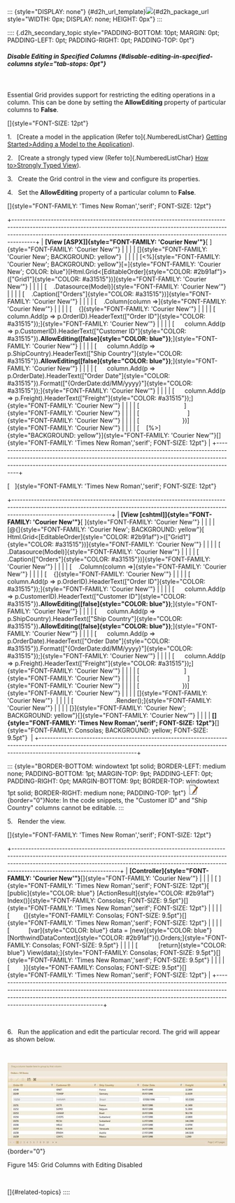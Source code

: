 ::: {style="DISPLAY: none"}
[](ms-xhelp:///?Id=d2h_url_template){#d2h_url_template}![](!package_url!){#d2h_package_url style="WIDTH: 0px; DISPLAY: none; HEIGHT: 0px"}
:::

:::: {.d2h_secondary_topic style="PADDING-BOTTOM: 10pt; MARGIN: 0pt; PADDING-LEFT: 0pt; PADDING-RIGHT: 0pt; PADDING-TOP: 0pt"}
##### Disable Editing in Specified Columns {#disable-editing-in-specified-columns style="tab-stops: 0pt"}

 

Essential Grid provides support for restricting the editing operations in a column. This can be done by setting the **AllowEditing** property of particular columns to **False**.

[]{style="FONT-SIZE: 12pt"} 

1.   [Create a model in the application (Refer to]{.NumberedListChar} [Getting Started\>Adding a Model to the Application](http://help.syncfusion.com/ug_91/User%20Interface/ASP.NET%20MVC/Grid/Documents/addingamodeltotheapplication.htm)).

2.   [Create a strongly typed view (Refer to]{.NumberedListChar} [How to\>Strongly Typed View](http://help.syncfusion.com/ug_91/User%20Interface/ASP.NET%20MVC/Grid/Documents/stronglytypedview.htm)).

3.   Create the Grid control in the view and configure its properties.

4.   Set the **AllowEditing** property of a particular column to **False**.

[]{style="FONT-FAMILY: 'Times New Roman','serif'; FONT-SIZE: 12pt"} 

+--------------------------------------------------------------------------------------------------------------------------------------------------------------------------------------------------------------------------------------------------+
| **[View \[ASPX\]]{style="FONT-FAMILY: 'Courier New'"}**[ ]{style="FONT-FAMILY: 'Courier New'"}                                                                                                                                                   |
|                                                                                                                                                                                                                                                  |
| []{style="FONT-FAMILY: 'Courier New'; BACKGROUND: yellow"}                                                                                                                                                                                       |
|                                                                                                                                                                                                                                                  |
| [\<%]{style="FONT-FAMILY: 'Courier New'; BACKGROUND: yellow"}[=]{style="FONT-FAMILY: 'Courier New'; COLOR: blue"}[Html.Grid\<[EditableOrder]{style="COLOR: #2b91af"}\>([\"Grid1\"]{style="COLOR: #a31515"})]{style="FONT-FAMILY: 'Courier New'"} |
|                                                                                                                                                                                                                                                  |
| [    .Datasource(Model)]{style="FONT-FAMILY: 'Courier New'"}                                                                                                                                                                                     |
|                                                                                                                                                                                                                                                  |
| [    .Caption([\"Orders\"]{style="COLOR: #a31515"})]{style="FONT-FAMILY: 'Courier New'"}                                                                                                                                                         |
|                                                                                                                                                                                                                                                  |
| [    .Column(column =\>]{style="FONT-FAMILY: 'Courier New'"}                                                                                                                                                                                     |
|                                                                                                                                                                                                                                                  |
| [    {]{style="FONT-FAMILY: 'Courier New'"}                                                                                                                                                                                                      |
|                                                                                                                                                                                                                                                  |
| [      column.Add(p =\> p.OrderID).HeaderText([\"Order ID\"]{style="COLOR: #a31515"});]{style="FONT-FAMILY: 'Courier New'"}                                                                                                                      |
|                                                                                                                                                                                                                                                  |
| [      column.Add(p =\> p.CustomerID).HeaderText([\"Customer ID\"]{style="COLOR: #a31515"})**.AllowEditing([false]{style="COLOR: blue"})**;]{style="FONT-FAMILY: 'Courier New'"}                                                                 |
|                                                                                                                                                                                                                                                  |
| [      column.Add(p =\> p.ShipCountry).HeaderText([\"Ship Country\"]{style="COLOR: #a31515"})**.AllowEditing([false]{style="COLOR: blue"})**;]{style="FONT-FAMILY: 'Courier New'"}                                                               |
|                                                                                                                                                                                                                                                  |
| [      column.Add(p =\> p.OrderDate).HeaderText([\"Order Date\"]{style="COLOR: #a31515"}).Format([\"{OrderDate:dd/MM/yyyy}\"]{style="COLOR: #a31515"});]{style="FONT-FAMILY: 'Courier New'"}                                                     |
|                                                                                                                                                                                                                                                  |
| [      column.Add(p =\> p.Freight).HeaderText([\"Freight\"]{style="COLOR: #a31515"});]{style="FONT-FAMILY: 'Courier New'"}                                                                                                                       |
|                                                                                                                                                                                                                                                  |
| [                          ]{style="FONT-FAMILY: 'Courier New'"}                                                                                                                                                                                 |
|                                                                                                                                                                                                                                                  |
| [                            ]{style="FONT-FAMILY: 'Courier New'"}                                                                                                                                                                               |
|                                                                                                                                                                                                                                                  |
| [                         })]{style="FONT-FAMILY: 'Courier New'"}                                                                                                                                                                                |
|                                                                                                                                                                                                                                                  |
| [    [%\>]{style="BACKGROUND: yellow"}]{style="FONT-FAMILY: 'Courier New'"}[]{style="FONT-FAMILY: 'Times New Roman','serif'; FONT-SIZE: 12pt"}                                                                                                   |
+--------------------------------------------------------------------------------------------------------------------------------------------------------------------------------------------------------------------------------------------------+

[   ]{style="FONT-FAMILY: 'Times New Roman','serif'; FONT-SIZE: 12pt"}

+-----------------------------------------------------------------------------------------------------------------------------------------------------------------------------------------------+
| **[View \[cshtml\]]{style="FONT-FAMILY: 'Courier New'"}**[ ]{style="FONT-FAMILY: 'Courier New'"}                                                                                              |
|                                                                                                                                                                                               |
| [\@{]{style="FONT-FAMILY: 'Courier New'; BACKGROUND: yellow"}[ Html.Grid\<[EditableOrder]{style="COLOR: #2b91af"}\>([\"Grid1\"]{style="COLOR: #a31515"})]{style="FONT-FAMILY: 'Courier New'"} |
|                                                                                                                                                                                               |
| [    .Datasource(Model)]{style="FONT-FAMILY: 'Courier New'"}                                                                                                                                  |
|                                                                                                                                                                                               |
| [    .Caption([\"Orders\"]{style="COLOR: #a31515"})]{style="FONT-FAMILY: 'Courier New'"}                                                                                                      |
|                                                                                                                                                                                               |
| [    .Column(column =\>]{style="FONT-FAMILY: 'Courier New'"}                                                                                                                                  |
|                                                                                                                                                                                               |
| [    {]{style="FONT-FAMILY: 'Courier New'"}                                                                                                                                                   |
|                                                                                                                                                                                               |
| [      column.Add(p =\> p.OrderID).HeaderText([\"Order ID\"]{style="COLOR: #a31515"});]{style="FONT-FAMILY: 'Courier New'"}                                                                   |
|                                                                                                                                                                                               |
| [      column.Add(p =\> p.CustomerID).HeaderText([\"Customer ID\"]{style="COLOR: #a31515"})**.AllowEditing([false]{style="COLOR: blue"})**;]{style="FONT-FAMILY: 'Courier New'"}              |
|                                                                                                                                                                                               |
| [      column.Add(p =\> p.ShipCountry).HeaderText([\"Ship Country\"]{style="COLOR: #a31515"})**.AllowEditing([false]{style="COLOR: blue"})**;]{style="FONT-FAMILY: 'Courier New'"}            |
|                                                                                                                                                                                               |
| [      column.Add(p =\> p.OrderDate).HeaderText([\"Order Date\"]{style="COLOR: #a31515"}).Format([\"{OrderDate:dd/MM/yyyy}\"]{style="COLOR: #a31515"});]{style="FONT-FAMILY: 'Courier New'"}  |
|                                                                                                                                                                                               |
| [      column.Add(p =\> p.Freight).HeaderText([\"Freight\"]{style="COLOR: #a31515"})**;**]{style="FONT-FAMILY: 'Courier New'"}                                                                |
|                                                                                                                                                                                               |
| [                          ]{style="FONT-FAMILY: 'Courier New'"}                                                                                                                              |
|                                                                                                                                                                                               |
| [                            ]{style="FONT-FAMILY: 'Courier New'"}                                                                                                                            |
|                                                                                                                                                                                               |
| [                         })]{style="FONT-FAMILY: 'Courier New'"}                                                                                                                             |
|                                                                                                                                                                                               |
| []{style="FONT-FAMILY: 'Courier New'"}                                                                                                                                                        |
|                                                                                                                                                                                               |
| [                        .Render();]{style="FONT-FAMILY: 'Courier New'"}                                                                                                                      |
|                                                                                                                                                                                               |
| [}]{style="FONT-FAMILY: 'Courier New'; BACKGROUND: yellow"}[]{style="FONT-FAMILY: 'Courier New'"}                                                                                             |
|                                                                                                                                                                                               |
| **[]{style="FONT-FAMILY: 'Times New Roman','serif'; FONT-SIZE: 12pt"}**[]{style="FONT-FAMILY: Consolas; BACKGROUND: yellow; FONT-SIZE: 9.5pt"}                                                |
+-----------------------------------------------------------------------------------------------------------------------------------------------------------------------------------------------+

::: {style="BORDER-BOTTOM: windowtext 1pt solid; BORDER-LEFT: medium none; PADDING-BOTTOM: 1pt; MARGIN-TOP: 9pt; PADDING-LEFT: 0pt; PADDING-RIGHT: 0pt; MARGIN-BOTTOM: 9pt; BORDER-TOP: windowtext 1pt solid; BORDER-RIGHT: medium none; PADDING-TOP: 1pt"}
![](ImagesExt/image58_6.jpg){border="0"}Note: In the code snippets, the "Customer ID" and "Ship Country" columns cannot be editable.
:::

5.   Render the view.

[]{style="FONT-FAMILY: 'Times New Roman','serif'; FONT-SIZE: 12pt"} 

+--------------------------------------------------------------------------------------------------------------------------------------------------------------------------------------------------------------------------------------------------------------------------------+
| **[Controller]{style="FONT-FAMILY: 'Courier New'"}**[]{style="FONT-FAMILY: 'Courier New'"}                                                                                                                                                                                     |
|                                                                                                                                                                                                                                                                                |
| [ ]{style="FONT-FAMILY: 'Times New Roman','serif'; FONT-SIZE: 12pt"}[        [public]{style="COLOR: blue"} [ActionResult]{style="COLOR: #2b91af"} Index()]{style="FONT-FAMILY: Consolas; FONT-SIZE: 9.5pt"}[]{style="FONT-FAMILY: 'Times New Roman','serif'; FONT-SIZE: 12pt"} |
|                                                                                                                                                                                                                                                                                |
| [        {]{style="FONT-FAMILY: Consolas; FONT-SIZE: 9.5pt"}[]{style="FONT-FAMILY: 'Times New Roman','serif'; FONT-SIZE: 12pt"}                                                                                                                                                |
|                                                                                                                                                                                                                                                                                |
| [           [var]{style="COLOR: blue"} data = [new]{style="COLOR: blue"} [NorthwindDataContext]{style="COLOR: #2b91af"}().Orders;]{style="FONT-FAMILY: Consolas; FONT-SIZE: 9.5pt"}                                                                                            |
|                                                                                                                                                                                                                                                                                |
| [            [return]{style="COLOR: blue"} View(data);]{style="FONT-FAMILY: Consolas; FONT-SIZE: 9.5pt"}[]{style="FONT-FAMILY: 'Times New Roman','serif'; FONT-SIZE: 9.5pt"}                                                                                                   |
|                                                                                                                                                                                                                                                                                |
| [        }]{style="FONT-FAMILY: Consolas; FONT-SIZE: 9.5pt"}[]{style="FONT-FAMILY: 'Times New Roman','serif'; FONT-SIZE: 12pt"}                                                                                                                                                |
+--------------------------------------------------------------------------------------------------------------------------------------------------------------------------------------------------------------------------------------------------------------------------------+

 

6.   Run the application and edit the particular record. The grid will appear as shown below.

 

![Description: C:\\Users\\krishnarajd\\Desktop\\edit.png](ImagesExt/image58_146.jpg){border="0"}

Figure 145: Grid Columns with Editing Disabled

 

[]{#related-topics}
::::
